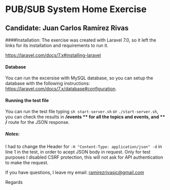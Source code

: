 # PUB/SUB System Home Exercise
## Candidate: Juan Carlos Ramírez Rivas

####Installation:
The exercise was created with Laravel 7.0, so it left the links for its installation and requirements to run it.

https://laravel.com/docs/7.x#installing-laravel

#### Database

You can run the excersise with MySQL database, so you can setup the database with the following instructions: https://laravel.com/docs/7.x/database#configuration.

#### Running the test file 
You can run the test file typing `sh start-server.sh` or `./start-server.sh`, you can check the results in **/events ** for all the topics and events, and ** /** route for the JSON response. 

##### Notes:

I had to change the Header for `-H "Content-Type: application/json" -d` in line 1 in the test, in order to acept JSON body in request. Only for test purposes I disabled CSRF protection, this will not ask for API authentication to make the request.

If you have questions, I leave my email: ramirezrivasjc@gmail.com

Regards